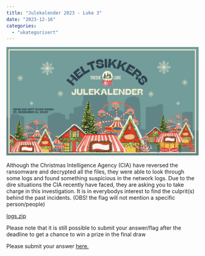 ```yaml
---
title: "Julekalender 2023 - Luke 3"
date: "2023-12-16"
categories: 
  - "ukategorisert"
---
```




![Luke 3bilde](/public/julekalender/luke3.png)

Although the Christmas Intelligence Agency (CIA) have reversed the ransomware and decrypted all the files, they were able to look through some logs and found something suspicious in the network logs. 
Due to the dire situations the CIA recently have faced, they are asking you to take charge in this investigation. It is in everybodys interest to find the culprit(s) behind the past incidents. (OBS! the flag will not mention a specific person/people)

[logs.zip](/public/julekalender/logs.zip)

Please note that it is still possible to submit your answer/flag after the deadline to get a chance to win a prize in the final draw

Please submit your answer [here.](https://forms.gle/jKZV3eKzqJtorDGw8)
